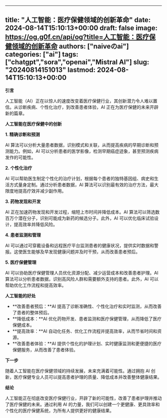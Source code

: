 
---
title: "人工智能：医疗保健领域的创新革命"
date: 2024-08-14T15:10:13+00:00
draft: false
image: https://og.g0f.cn/api/og?title=人工智能：医疗保健领域的创新革命
authors: ["naiveのai"]
categories: ["ai"]
tags: ["chatgpt","sora","openai","Mistral AI"]
slug: "20240814151013"
lastmod: 2024-08-14T15:10:13+00:00
---
**引言**

人工智能（AI）正在以惊人的速度改变着医疗保健行业，其创新潜力令人难以置信。从诊断疾病、个性化治疗，到改善患者体验，AI 正在为医疗保健的未来开辟新的篇章。

**人工智能在医疗保健中的创新**

**1. 精确诊断和预测**

AI 算法可以分析大量患者数据，识别模式和关联，从而提高疾病的早期诊断和预测能力。例如，AI 可以分析患者的医学影像，检测早期癌症迹象，甚至预测疾病发作的可能性。

**2. 个性化治疗**

AI 可以帮助医生制定个性化的治疗计划，根据每个患者的独特基因组、病史和生活方式量身定制。通过分析患者数据，AI 算法可以识别最有效的治疗方法，最大限度地提高疗效并减少副作用。

**3. 药物发现和开发**

AI 正在加速药物发现和开发过程，缩短上市时间并降低成本。AI 算法可以筛选数百万个潜在分子，识别可能成为新药的候选分子。此外，AI 可以优化临床试验设计，提高效率并降低风险。

**4. 患者监测和管理**

AI 可以通过可穿戴设备和远程医疗平台监测患者的健康状况，提供实时数据和警报。这使医生能够及早发现健康问题并及时干预，从而改善患者预后。

**5. 医疗保健管理**

AI 可以协助医疗保健管理人员优化资源分配、减少运营成本和改善患者护理。AI 算法可以分析患者数据，识别高风险人群和需要额外支持的患者。此外，AI 可以帮助优化工作流程和提高效率。

**人工智能的好处**

* **改善患者预后：**AI 提高了诊断准确性、个性化治疗和实时监测，从而改善了患者的整体预后。
* **降低成本：**AI 优化药物开发、患者监测和医疗保健管理，从而降低了医疗保健成本。
* **提高效率：**AI 自动化任务、优化工作流程并提高效率，从而节省时间和资源。
* **改善患者体验：**AI 提供个性化的护理计划、实时健康监测和更便捷的医疗保健服务，从而改善了患者体验。

**下一步**

随着人工智能在医疗保健领域的持续发展，未来充满着可能性。通过拥抱 AI 创新，医疗保健专业人员可以提高患者护理的质量、降低成本并改善整体健康结果。

**结论**

人工智能正在彻底改变医疗保健行业，开辟了新的可能性，改善了患者护理并推动了医疗保健的未来。通过利用 AI 的力量，我们可以创建一个更健康、更具效率和个性化的医疗保健系统，为所有人提供更好的健康结果。